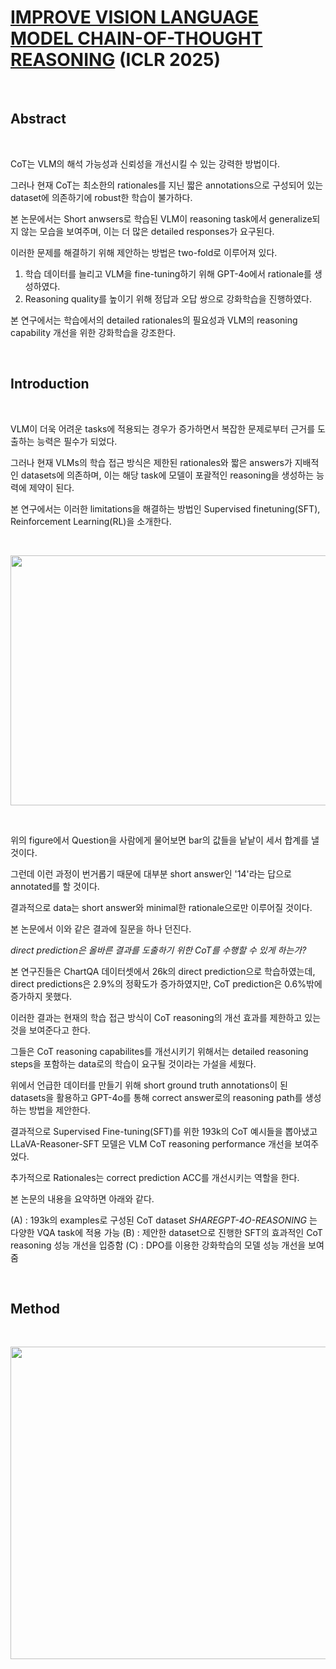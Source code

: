 # [IMPROVE VISION LANGUAGE MODEL CHAIN-OF-THOUGHT REASONING](https://arxiv.org/pdf/2410.16198) (ICLR 2025)

<br>

## Abstract

<br>

 CoT는 VLM의 해석 가능성과 신뢰성을 개선시킬 수 있는 강력한 방법이다.
 
 그러나 현재 CoT는 최소한의 rationales를 지닌 짧은 annotations으로 구성되어 있는 dataset에 의존하기에 robust한 학습이 불가하다.

본 논문에서는 Short anwsers로 학습된 VLM이 reasoning task에서 generalize되지 않는 모습을 보여주며, 이는 더 많은 detailed responses가 요구된다.

이러한 문제를 해결하기 위해 제안하는 방법은 two-fold로 이루어져 있다.

1. 학습 데이터를 늘리고 VLM을 fine-tuning하기 위해 GPT-4o에서 rationale를 생성하였다.
2. Reasoning quality를 높이기 위해 정답과 오답 쌍으로 강화학습을 진행하였다.

본 연구에서는 학습에서의 detailed rationales의 필요성과 VLM의 reasoning capability 개선을 위한 강화학습을 강조한다.

<br>

## Introduction

<br>

VLM이 더욱 어려운 tasks에 적용되는 경우가 증가하면서 복잡한 문제로부터 근거를 도출하는 능력은 필수가 되었다.

그러나 현재 VLMs의 학습 접근 방식은 제한된 rationales와 짧은 answers가 지배적인 datasets에 의존하며, 이는 해당 task에 모델이 포괄적인 reasoning을 생성하는 능력에 제약이 된다.

본 연구에서는 이러한 limitations을 해결하는 방법인 Supervised finetuning(SFT), Reinforcement Learning(RL)을 소개한다.

<br>

<p align="center">

  <img src="https://github.com/user-attachments/assets/865f7c2a-197d-42e3-877b-086e98d924b9" width='700' height='400'>

</p> 

<br>

위의 figure에서 Question을 사람에게 물어보면 bar의 값들을 낱낱이 세서 합계를 낼 것이다.

그런데 이런 과정이 번거롭기 때문에 대부분 short answer인 '14'라는 답으로 annotated를 할 것이다.

결과적으로 data는 short answer와 minimal한 rationale으로만 이루어질 것이다.

본 논문에서 이와 같은 결과에 질문을 하나 던진다.

_direct prediction은 올바른 결과를 도출하기 위한 CoT를 수행할 수 있게 하는가?_

본 연구진들은 ChartQA 데이터셋에서 26k의 direct prediction으로 학습하였는데, direct predictions은 2.9%의 정확도가 증가하였지만, CoT prediction은 0.6%밖에 증가하지 못했다.

이러한 결과는 현재의 학습 접근 방식이 CoT reasoning의 개선 효과를 제한하고 있는 것을 보여준다고 한다.

그들은 CoT reasoning capabilites를 개선시키기 위해서는 detailed reasoning steps을 포함하는 data로의 학습이 요구될 것이라는 가설을 세웠다.

위에서 언급한 데이터를 만들기 위해 short ground truth annotations이 된 datasets을 활용하고 GPT-4o를 통해 correct answer로의 reasoning path를 생성하는 방법을 제안한다.

결과적으로 Supervised Fine-tuning(SFT)를 위한 193k의 CoT 예시들을 뽑아냈고 LLaVA-Reasoner-SFT 모델은 VLM CoT reasoning performance 개선을 보여주었다.

추가적으로 Rationales는 correct prediction ACC를 개선시키는 역할을 한다.

본 논문의 내용을 요약하면 아래와 같다.

(A) : 193k의 examples로 구성된 CoT dataset _SHAREGPT-4O-REASONING_ 는 다양한 VQA task에 적용 가능
(B) : 제안한 dataset으로 진행한 SFT의 효과적인 CoT reasoning 성능 개선을 입증함
(C) : DPO를 이용한 강화학습의 모델 성능 개선을 보여줌

<br>

## Method

<br>

<p align="center">

  <img src="https://github.com/user-attachments/assets/a9a0034b-734d-444a-90a5-35e0f48ee625" width='700' height='500'>

</p> 

<br>


